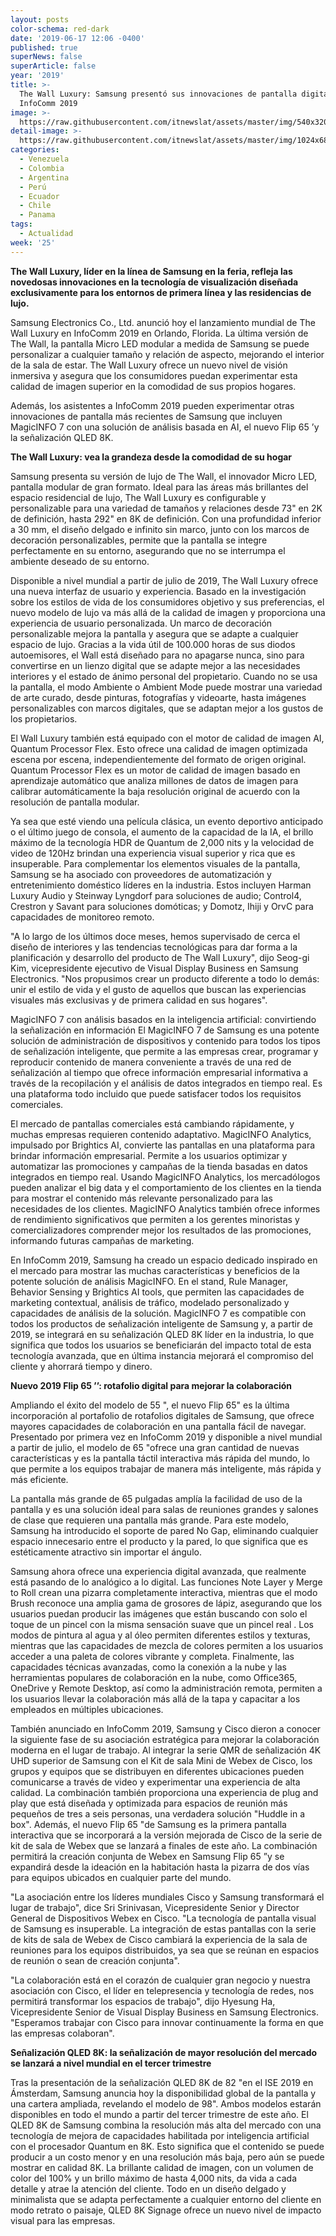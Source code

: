 ```yaml
---
layout: posts
color-schema: red-dark
date: '2019-06-17 12:06 -0400'
published: true
superNews: false
superArticle: false
year: '2019'
title: >-
  The Wall Luxury: Samsung presentó sus innovaciones de pantalla digital en
  InfoComm 2019
image: >-
  https://raw.githubusercontent.com/itnewslat/assets/master/img/540x320/Samsung-The-Wall-p.jpg
detail-image: >-
  https://raw.githubusercontent.com/itnewslat/assets/master/img/1024x680/Samsung-The-Wall-g.jpg
categories:
  - Venezuela
  - Colombia
  - Argentina
  - Perú
  - Ecuador
  - Chile
  - Panama
tags:
  - Actualidad
week: '25'
---
```

**The Wall Luxury, líder en la línea de Samsung en la feria, refleja las novedosas innovaciones en la tecnología de visualización diseñada exclusivamente para los entornos de primera línea y las residencias de lujo.**

Samsung Electronics Co., Ltd. anunció hoy el lanzamiento mundial de The Wall Luxury en InfoComm 2019 en Orlando, Florida. La última versión de The Wall, la pantalla Micro LED modular a medida de Samsung se puede personalizar a cualquier tamaño y relación de aspecto, mejorando el interior de la sala de estar. The Wall Luxury ofrece un nuevo nivel de visión inmersiva y asegura que los consumidores puedan experimentar esta calidad de imagen superior en la comodidad de sus propios hogares.

Además, los asistentes a InfoComm 2019 pueden experimentar otras innovaciones de pantalla más recientes de Samsung que incluyen MagicINFO 7 con una solución de análisis basada en AI, el nuevo Flip 65 ’y la señalización QLED 8K.

**The Wall Luxury: vea la grandeza desde la comodidad de su hogar**

 Samsung presenta su versión de lujo de The Wall, el innovador Micro LED, pantalla modular de gran formato. Ideal para las áreas más brillantes del espacio residencial de lujo, The Wall Luxury es configurable y personalizable para una variedad de tamaños y relaciones desde 73" en 2K de definición, hasta 292" en 8K de definición. Con una profundidad inferior a 30 mm, el diseño delgado e infinito sin marco, junto con los marcos de decoración personalizables, permite que la pantalla se integre perfectamente en su entorno, asegurando que no se interrumpa el ambiente deseado de su entorno.

Disponible a nivel mundial a partir de julio de 2019, The Wall Luxury ofrece una nueva interfaz de usuario y experiencia. Basado en la investigación sobre los estilos de vida de los consumidores objetivo y sus preferencias, el nuevo modelo de lujo va más allá de la calidad de imagen y proporciona una experiencia de usuario personalizada. Un marco de decoración personalizable mejora la pantalla y asegura que se adapte a cualquier espacio de lujo. Gracias a la vida útil de 100.000 horas de sus diodos autoemisores, el Wall está diseñado para no apagarse nunca, sino para convertirse en un lienzo digital que se adapte mejor a las necesidades interiores y el estado de ánimo personal del propietario. Cuando no se usa la pantalla, el modo Ambiente o Ambient Mode puede mostrar una variedad de arte curado, desde pinturas, fotografías y videoarte, hasta imágenes personalizables con marcos digitales, que se adaptan mejor a los gustos de los propietarios.

El Wall Luxury también está equipado con el motor de calidad de imagen AI, Quantum Processor Flex. Esto ofrece una calidad de imagen optimizada escena por escena, independientemente del formato de origen original. Quantum Processor Flex es un motor de calidad de imagen basado en aprendizaje automático que analiza millones de datos de imagen para calibrar automáticamente la baja resolución original de acuerdo con la resolución de pantalla modular.

Ya sea que esté viendo una película clásica, un evento deportivo anticipado o el último juego de consola, el aumento de la capacidad de la IA, el brillo máximo de la tecnología HDR de Quantum de 2,000 nits y la velocidad de video de 120Hz brindan una experiencia visual superior y rica que es insuperable. Para complementar los elementos visuales de la pantalla, Samsung se ha asociado con proveedores de automatización y entretenimiento doméstico líderes en la industria. Estos incluyen Harman Luxury Audio y Steinway Lyngdorf para soluciones de audio; Control4, Crestron y Savant para soluciones domóticas; y Domotz, Ihiji y OrvC para capacidades de monitoreo remoto.

"A lo largo de los últimos doce meses, hemos supervisado de cerca el diseño de interiores y las tendencias tecnológicas para dar forma a la planificación y desarrollo del producto de The Wall Luxury", dijo Seog-gi Kim, vicepresidente ejecutivo de Visual Display Business en Samsung Electronics. "Nos propusimos crear un producto diferente a todo lo demás: unir el estilo de vida y el gusto de aquellos que buscan las experiencias visuales más exclusivas y de primera calidad en sus hogares".

MagicINFO 7 con análisis basados en la inteligencia artificial: convirtiendo la señalización en información
El MagicINFO 7 de Samsung es una potente solución de administración de dispositivos y contenido para todos los tipos de señalización inteligente, que permite a las empresas crear, programar y reproducir contenido de manera conveniente a través de una red de señalización al tiempo que ofrece información empresarial informativa a través de la recopilación y el análisis de datos integrados en tiempo real. Es una plataforma todo incluido que puede satisfacer todos los requisitos comerciales.

El mercado de pantallas comerciales está cambiando rápidamente, y muchas empresas requieren contenido adaptativo. MagicINFO Analytics, impulsado por Brightics AI, convierte las pantallas en una plataforma para brindar información empresarial. Permite a los usuarios optimizar y automatizar las promociones y campañas de la tienda basadas en datos integrados en tiempo real. Usando MagicINFO Analytics, los mercadólogos pueden analizar el big data y el comportamiento de los clientes en la tienda para mostrar el contenido más relevante personalizado para las necesidades de los clientes. MagicINFO Analytics también ofrece informes de rendimiento significativos que permiten a los gerentes minoristas y comercializadores comprender mejor los resultados de las promociones, informando futuras campañas de marketing.

En InfoComm 2019, Samsung ha creado un espacio dedicado inspirado en el mercado para mostrar las muchas características y beneficios de la potente solución de análisis MagicINFO. En el stand, Rule Manager, Behavior Sensing y Brightics AI tools, que permiten las capacidades de marketing contextual, análisis de tráfico, modelado personalizado y capacidades de análisis de la solución. MagicINFO 7 es compatible con todos los productos de señalización inteligente de Samsung y, a partir de 2019, se integrará en su señalización QLED 8K líder en la industria, lo que significa que todos los usuarios se beneficiarán del impacto total de esta tecnología avanzada, que en última instancia mejorará el compromiso del cliente y ahorrará tiempo y dinero.

**Nuevo 2019 Flip 65 ’’: rotafolio digital para mejorar la colaboración**

 Ampliando el éxito del modelo de 55 ", el nuevo Flip 65" es la última incorporación al portafolio de rotafolios digitales de Samsung, que ofrece mayores capacidades de colaboración en una pantalla fácil de navegar. Presentado por primera vez en InfoComm 2019 y disponible a nivel mundial a partir de julio, el modelo de 65 "ofrece una gran cantidad de nuevas características y es la pantalla táctil interactiva más rápida del mundo, lo que permite a los equipos trabajar de manera más inteligente, más rápida y más eficiente.

La pantalla más grande de 65 pulgadas amplía la facilidad de uso de la pantalla y es una solución ideal para salas de reuniones grandes y salones de clase que requieren una pantalla más grande. Para este modelo, Samsung ha introducido el soporte de pared No Gap, eliminando cualquier espacio innecesario entre el producto y la pared, lo que significa que es estéticamente atractivo sin importar el ángulo.

Samsung ahora ofrece una experiencia digital avanzada, que realmente está pasando de lo analógico a lo digital. Las funciones Note Layer y Merge to Roll crean una pizarra completamente interactiva, mientras que el modo Brush reconoce una amplia gama de grosores de lápiz, asegurando que los usuarios puedan producir las imágenes que están buscando con solo el toque de un pincel con la misma sensación suave que un pincel real . Los modos de pintura al agua y al óleo permiten diferentes estilos y texturas, mientras que las capacidades de mezcla de colores permiten a los usuarios acceder a una paleta de colores vibrante y completa. Finalmente, las capacidades técnicas avanzadas, como la conexión a la nube y las herramientas populares de colaboración en la nube, como Office365, OneDrive y Remote Desktop, así como la administración remota, permiten a los usuarios llevar la colaboración más allá de la tapa y capacitar a los empleados en múltiples ubicaciones.

También anunciado en InfoComm 2019, Samsung y Cisco dieron a conocer la siguiente fase de su asociación estratégica para mejorar la colaboración moderna en el lugar de trabajo. Al integrar la serie QMR de señalización 4K UHD superior de Samsung con el Kit de sala Mini de Webex de Cisco, los grupos y equipos que se distribuyen en diferentes ubicaciones pueden comunicarse a través de video y experimentar una experiencia de alta calidad. La combinación también proporciona una experiencia de plug and play que está diseñada y optimizada para espacios de reunión más pequeños de tres a seis personas, una verdadera solución "Huddle in a box". Además, el nuevo Flip 65 "de Samsung es la primera pantalla interactiva que se incorporará a la versión mejorada de Cisco de la serie de kit de sala de Webex que se lanzará a finales de este año. La combinación permitirá la creación conjunta de Webex en Samsung Flip 65 ”y se expandirá desde la ideación en la habitación hasta la pizarra de dos vías para equipos ubicados en cualquier parte del mundo.

"La asociación entre los líderes mundiales Cisco y Samsung transformará el lugar de trabajo", dice Sri Srinivasan, Vicepresidente Senior y Director General de Dispositivos Webex en Cisco. "La tecnología de pantalla visual de Samsung es insuperable. La integración de estas pantallas con la serie de kits de sala de Webex de Cisco cambiará la experiencia de la sala de reuniones para los equipos distribuidos, ya sea que se reúnan en espacios de reunión o sean de creación conjunta".

"La colaboración está en el corazón de cualquier gran negocio y nuestra asociación con Cisco, el líder en telepresencia y tecnología de redes, nos permitirá transformar los espacios de trabajo", dijo Hyesung Ha, Vicepresidente Senior de Visual Display Business en Samsung Electronics. "Esperamos trabajar con Cisco para innovar continuamente la forma en que las empresas colaboran".

**Señalización QLED 8K: la señalización de mayor resolución del mercado se lanzará a nivel mundial en el tercer trimestre**

Tras la presentación de la señalización QLED 8K de 82 "en el ISE 2019 en Ámsterdam, Samsung anuncia hoy la disponibilidad global de la pantalla y una cartera ampliada, revelando el modelo de 98". Ambos modelos estarán disponibles en todo el mundo a partir del tercer trimestre de este año. El QLED 8K de Samsung combina la resolución más alta del mercado con una tecnología de mejora de capacidades habilitada por inteligencia artificial con el procesador Quantum en 8K. Esto significa que el contenido se puede producir a un costo menor y en una resolución más baja, pero aún se puede mostrar en calidad 8K. La brillante calidad de imagen, con un volumen de color del 100% y un brillo máximo de hasta 4,000 nits, da vida a cada detalle y atrae la atención del cliente. Todo en un diseño delgado y minimalista que se adapta perfectamente a cualquier entorno del cliente en modo retrato o paisaje, QLED 8K Signage ofrece un nuevo nivel de impacto visual para las empresas.